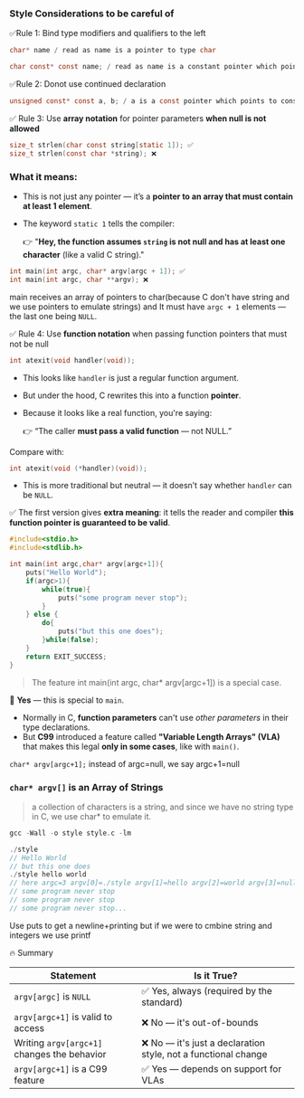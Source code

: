 ### Style Considerations to be careful of  
✅Rule 1:  Bind type modifiers and qualifiers to the left

```c
char* name / read as name is a pointer to type char

char const* const name; / read as name is a constant pointer which points to a constant char
```

✅Rule 2:  Donot use continued declaration

```c
unsigned const* const a, b; / a is a const pointer which points to constant unsigned int |const* const a| while b is a unsigned int |unsigned b|
```

✅ Rule 3: Use **array notation** for pointer parameters **when null is not allowed**

```c
size_t strlen(char const string[static 1]); ✅
size_t strlen(const char *string); ❌
```

### What it means:

- This is not just any pointer — it’s a **pointer to an array that must contain at least 1 element**.
- The keyword `static 1` tells the compiler:
    
    👉 "**Hey, the function assumes `string` is not null and has at least one character** (like a valid C string)."
    
```c
int main(int argc, char* argv[argc + 1]); ✅
int main(int argc, char **argv); ❌
```
main receives an array of pointers to char(because C don't have string and we use pointers to emulate strings) and 
It must have `argc + 1` elements — the last one being `NULL`.

✅ Rule 4: Use **function notation** when passing function pointers that must not be null

```c
int atexit(void handler(void));
```

- This looks like `handler` is just a regular function argument.
- But under the hood, C rewrites this into a function **pointer**.
- Because it looks like a real function, you're saying:
    
    👉 “The caller **must pass a valid function** — not NULL.”
    

Compare with:

```c
int atexit(void (*handler)(void));
```

- This is more traditional but neutral — it doesn’t say whether `handler` can be `NULL`.

✅ The first version gives **extra meaning**: it tells the reader and compiler **this function pointer is guaranteed to be valid**.  
```c
#include<stdio.h>
#include<stdlib.h>

int main(int argc,char* argv[argc+1]){
    puts("Hello World");
    if(argc>1){
        while(true){
            puts("some program never stop");
        }
    } else {
        do{
            puts("but this one does");
        }while(false);
    }
    return EXIT_SUCCESS;
}
```

> The feature int main(int argc, char* argv[argc+1]) is a special case.
> 

🔑 **Yes** — this is special to `main`.

- Normally in C, **function parameters** can't use *other parameters* in their type declarations.
- But **C99** introduced a feature called **"Variable Length Arrays" (VLA)** that makes this legal **only in some cases**, like with `main()`.

`char* argv[argc+1];`  instead of argc=null, we say argc+1=null  

### `char* argv[]` is an Array of Strings

> a collection of characters is a string, and since we have no string type in C, we use char* to emulate it.
> 

```c
gcc -Wall -o style style.c -lm

./style  
// Hello World
// but this one does
./style hello world  
// here argc=3 argv[0]=./style argv[1]=hello argv[2]=world argv[3]=null
// some program never stop
// some program never stop 
// some program never stop...

```

Use puts to get a newline+printing but if we were to cmbine string and integers we use printf

🔥 Summary

| Statement | Is it True? |
| --- | --- |
| `argv[argc]` is `NULL` | ✅ Yes, always (required by the standard) |
| `argv[argc+1]` is valid to access | ❌ No — it's out-of-bounds |
| Writing `argv[argc+1]` changes the behavior | ❌ No — it's just a declaration style, not a functional change |
| `argv[argc+1]` is a C99 feature | ✅ Yes — depends on support for VLAs |
